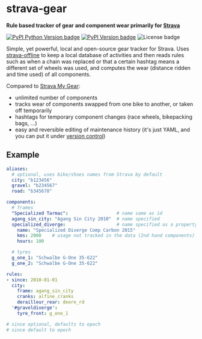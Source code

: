 # strava-gear

**Rule based tracker of gear and component wear primarily for [Strava][]**

[![PyPI Python Version badge](https://img.shields.io/pypi/pyversions/strava-gear)](https://pypi.org/project/strava-gear/)
[![PyPI Version badge](https://img.shields.io/pypi/v/strava-gear)](https://pypi.org/project/strava-gear/)
![License badge](https://img.shields.io/github/license/liskin/strava-gear)

Simple, yet powerful, local and open-source gear tracker for Strava. Uses
[strava-offline][] to keep a local database of activities and then reads
rules such as when a chain was replaced or that a certain hashtag means a
different set of wheels was used, and computes the wear (distance ridden and
time used) of all components.

Compared to [Strava My Gear][]:

* unlimited number of components
* tracks wear of components swapped from one bike to another, or taken off
  temporarily
* hashtags for temporary component changes (race wheels, bikepacking bags, …)
* easy and reversible editing of maintenance history (it's just YAML, and you
  can put it under [version control][git])

<!-- * TODO: alerts -->

[strava-offline]: https://github.com/liskin/strava-offline
[Strava]: https://strava.com/
[Strava My Gear]: https://support.strava.com/hc/en-us/articles/216918727-Adding-Gear-to-your-activities-on-Strava
[git]: https://git-scm.com/

## Example

```yaml
aliases:
  # optional, uses bike/shoes names from Strava by default
  city: "b123456"
  gravel: "b234567"
  road: "b345678"

components:
  # frames
  "Specialized Tarmac":                  # name same as id
  agang_sin_city: "Agang Sin City 2010"  # name specified
  specialized_diverge:                   # name specified as a property
    name: "Specialized Diverge Comp Carbon 2015"
    kms: 2000    # usage not tracked in the data (2nd hand components)
    hours: 100

  # tyres
  g_one_1: "Schwalbe G-One 35-622"
  g_one_2: "Schwalbe G-One 35-622"

rules:
- since: 2010-01-01
  city:
    frame: agang_sin_city
    cranks: alfine_cranks
    derailleur_rear: deore_rd
  '#graveldiverge':
    tyre_front: g_one_1

# since optional, defaults to epoch
# since default to epoch
```
